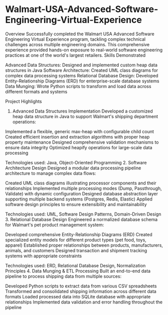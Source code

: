 # Walmart-USA-Advanced-Software-Engineering-Virtual-Experience
Overview
Successfully completed the Walmart USA Advanced Software Engineering Virtual Experience program, tackling complex technical challenges across multiple engineering domains. This comprehensive experience provided hands-on exposure to real-world software engineering practices at one of the world's largest retailers.
Skills Demonstrated

Advanced Data Structures: Designed and implemented custom heap data structures in Java
Software Architecture: Created UML class diagrams for complex data processing systems
Relational Database Design: Developed Entity-Relationship Diagrams (ERD) for enterprise-scale database systems
Data Munging: Wrote Python scripts to transform and load data across different formats and systems

Project Highlights
1. Advanced Data Structures Implementation
Developed a customized heap data structure in Java to support Walmart's shipping department operations:

Implemented a flexible, generic max-heap with configurable child count
Created efficient insertion and extraction algorithms with proper heap property maintenance
Designed comprehensive validation mechanisms to ensure data integrity
Optimized heapify operations for large-scale data processing

Technologies used: Java, Object-Oriented Programming
2. Software Architecture Design
Designed a modular data processing pipeline architecture to manage complex data flows:

Created UML class diagrams illustrating processor components and their relationships
Implemented multiple processing modes (Dump, Passthrough, Validate) with dynamic configuration
Designed database abstraction layer supporting multiple backend systems (Postgres, Redis, Elastic)
Applied software design principles to ensure extensibility and maintainability

Technologies used: UML, Software Design Patterns, Domain-Driven Design
3. Relational Database Design
Engineered a normalized database schema for Walmart's pet product management system:

Developed comprehensive Entity-Relationship Diagrams (ERD)
Created specialized entity models for different product types (pet food, toys, apparel)
Established proper relationships between products, manufacturers, animals, and customers
Designed transaction and shipment tracking systems with appropriate constraints

Technologies used: ERD, Relational Database Design, Normalization Principles
4. Data Munging & ETL Processing
Built an end-to-end data pipeline to process shipping data from multiple sources:

Developed Python scripts to extract data from various CSV spreadsheets
Transformed and consolidated shipping information across different data formats
Loaded processed data into SQLite database with appropriate relationships
Implemented data validation and error handling throughout the pipeline
